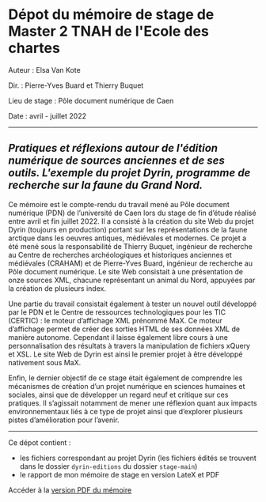 # Dépot du mémoire de stage de Master 2 TNAH de l'Ecole des chartes

Auteur : Elsa Van Kote

Dir. : Pierre-Yves Buard et Thierry Buquet

Lieu de stage : Pôle document numérique de Caen

Date : avril - juillet 2022

---

## *Pratiques et réflexions autour de l'édition numérique de sources anciennes et de ses outils. L'exemple du projet Dyrin, programme de recherche sur la faune du Grand Nord.*

Ce mémoire est le compte-rendu du travail mené au Pôle document numérique (PDN) de l’université de Caen lors du stage de fin d’étude réalisé entre avril et fin juillet 2022. Il a consisté à la création du site Web du projet Dyrin (toujours en production) portant sur les représentations de la faune arctique dans les oeuvres antiques, médiévales et modernes. Ce projet a été mené sous la responsabilité de Thierry Buquet, ingénieur de recherche au Centre de recherches archéologiques et historiques anciennes et médiévales (CRAHAM) et de Pierre-Yves Buard, ingénieur de recherche au Pôle document numérique. Le site Web consistait à une présentation de onze sources XML, chacune représentant un animal du Nord, appuyées par la création de plusieurs index.

Une partie du travail consistait également à tester un nouvel outil développé par le PDN et le Centre de ressources technologiques pour les TIC (CERTIC) : le moteur d’affichage XML prénommé MaX. Ce moteur d’affichage permet de créer des sorties HTML de ses données XML de manière autonome. Cependant il laisse également libre cours à
une personnalisation des résultats à travers la manipulation de fichiers xQuery et XSL. Le site Web de Dyrin est ainsi le premier projet à être développé nativement sous MaX.

Enfin, le dernier objectif de ce stage était également de comprendre les mécanismes de création d’un projet numérique en sciences humaines et sociales, ainsi que de développer un regard neuf et critique sur ces pratiques. Il s’agissait notamment de mener une réflexion quant aux impacts environnementaux liés à ce type de projet ainsi que d’explorer plusieurs pistes d’amélioration pour l’avenir.

---

Ce dépot contient :
- les fichiers correspondant au projet Dyrin (les fichiers édités se trouvent dans le dossier `dyrin-editions` du dossier `stage-main`)
- le rapport de mon mémoire de stage en version LateX et PDF

Accéder à la [version PDF du mémoire](https://github.com/ElsaVK/Memoire_de_stage_2022/tree/main/m%C3%A9moire/M%C3%A9moire%20PDF)
